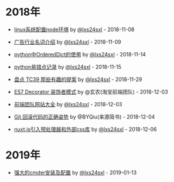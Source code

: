 # 2018年

- [linux系统配置node环境](https://github.com/lxs24sxl/article/blob/master/linux%E7%B3%BB%E7%BB%9F%E9%85%8D%E7%BD%AEnode%E7%8E%AF%E5%A2%83.md) by [@lxs24sxl](https://github.com/lxs24sxl) - 2018-11-08


- [广告行业名词介绍](https://github.com/lxs24sxl/article/blob/master/%E8%A1%8C%E4%B8%9A%E5%90%8D%E8%AF%8D%E4%BB%8B%E7%BB%8D.md) by [@lxs24sxl](https://github.com/lxs24sxl) - 2018-11-09


- [python中OrderedDict的使用](https://github.com/lxs24sxl/article/blob/master/python%E4%B8%ADOrderedDict%E7%9A%84%E4%BD%BF%E7%94%A8.md) by [@lxs24sxl](https://github.com/lxs24sxl) - 2018-11-14

- [python易错点记录](https://github.com/lxs24sxl/article/blob/master/python%E6%98%93%E9%94%99%E7%82%B9%E8%AE%B0%E5%BD%95.md) by [@lxs24sxl](https://github.com/lxs24sxl) - 2018-11-15

- [盘点 TC39 那些有趣的提案](https://github.com/lxs24sxl/article/blob/master/%E7%9B%98%E7%82%B9TC39%E9%82%A3%E4%BA%9B%E6%9C%89%E8%B6%A3%E7%9A%84%E6%8F%90%E6%A1%88.md) by [@lxs24sxl](https://github.com/lxs24sxl) - 2018-11-29

- [ES7 Decorator 装饰者模式](http://taobaofed.org/blog/2015/11/16/es7-decorator/) by @玄农(淘宝前端团队) - 2018-12-03

- [前端团队网站大全](https://github.com/lxs24sxl/article/blob/master/%E5%89%8D%E7%AB%AF%E5%9B%A2%E9%98%9F%E7%BD%91%E7%AB%99%E5%A4%A7%E5%85%A8.md) by [@lxs24sxl](https://github.com/lxs24sxl) - 2018-12-03

- [Git 回滚代码的正确姿势](https://www.jianshu.com/p/f7451177476a) by @BYQiu(来源简书) - 2018-12-04

- [nuxt.js引入预处理器和外部css库](https://github.com/lxs24sxl/article/blob/master/nuxt.js%E5%BC%95%E5%85%A5%E9%A2%84%E5%A4%84%E7%90%86%E5%99%A8%E5%92%8C%E5%A4%96%E9%83%A8css%E5%BA%93.md) by [@lxs24sxl](https://github.com/lxs24sxl) - 2018-12-06

# 2019年

- [强大的cmder安装及配置](https://github.com/lxs24sxl/article/blob/master/%E5%BC%BA%E5%A4%A7%E7%9A%84cmder%E5%AE%89%E8%A3%85%E5%8F%8A%E9%85%8D%E7%BD%AE.md) by [@lxs24sxl](https://github.com/lxs24sxl) - 2019-01-13


